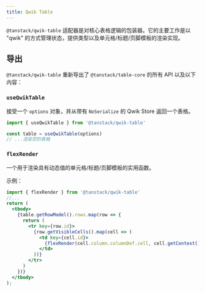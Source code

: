 ```yaml
---
title: Qwik Table
---
```


`@tanstack/qwik-table` 适配器是对核心表格逻辑的包装器。它的主要工作是以 "qwik" 的方式管理状态，提供类型以及单元格/标题/页脚模板的渲染实现。

## 导出

`@tanstack/qwik-table` 重新导出了 `@tanstack/table-core` 的所有 API 以及以下内容：

### `useQwikTable`

接受一个 `options` 对象，并从带有 `NoSerialize` 的 Qwik Store 返回一个表格。

```ts
import { useQwikTable } from '@tanstack/qwik-table'

const table = useQwikTable(options)
// ...渲染您的表格

```

### `flexRender`

一个用于渲染具有动态值的单元格/标题/页脚模板的实用函数。

示例：

```jsx
import { flexRender } from '@tanstack/qwik-table'
//...
return (
  <tbody>
    {table.getRowModel().rows.map(row => {
      return (
        <tr key={row.id}>
          {row.getVisibleCells().map(cell => (
            <td key={cell.id}>
              {flexRender(cell.column.columnDef.cell, cell.getContext())}
            </td>
          ))}
        </tr>
      )
    })}
  </tbody>
);
```